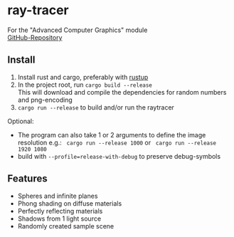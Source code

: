 # ray-tracer
For the "Advanced Computer Graphics" module<br>
[GitHub-Repository](https://github.com/BrunoBerger/ray-tracer)

## Install
1. Install rust and cargo, preferably with [rustup](https://www.rust-lang.org/tools/install)
2. In the project root, run ```cargo build --release``` <br>
This will download and compile the dependencies for random numbers and png-encoding
3. ```cargo run --release``` to build and/or run the raytracer

Optional:
- The program can also take 1 or 2 arguments to define the image resolution
e.g.: ``` cargo run --release 1000``` or ``` cargo run --release 1920 1080```
- build with ```--profile=release-with-debug``` to preserve debug-symbols


## Features
- Spheres and infinite planes
- Phong shading on diffuse materials
- Perfectly reflecting materials
- Shadows from 1 light source
- Randomly created sample scene
